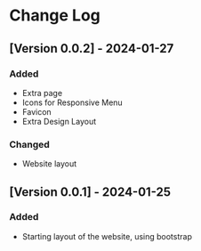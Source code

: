 # Change Log
## [Version 0.0.2] - 2024-01-27
### Added
- Extra page
- Icons for Responsive Menu
- Favicon
- Extra Design Layout
### Changed
- Website layout
## [Version 0.0.1] - 2024-01-25
### Added
- Starting layout of the website, using bootstrap

